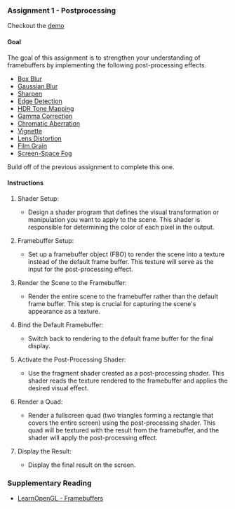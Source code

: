### Assignment 1 - Postprocessing

Checkout the [demo](demo/assignment1.html)


#### Goal

The goal of this assignment is to strengthen your understanding of framebuffers by implementing the following post-processing effects.

*   [Box Blur][]
*   [Gaussian Blur][]
*   [Sharpen][]
*   [Edge Detection][]
*   [HDR Tone Mapping][]
*   [Gamma Correction][]
*   [Chromatic Aberration][]
*   [Vignette][]
*   [Lens Distortion][]
*   [Film Grain][]
*   [Screen-Space Fog][]


Build off of the previous assignment to complete this one.


#### Instructions

1. Shader Setup:
    * Design a shader program that defines the visual transformation or manipulation you want to apply to the scene. This shader is responsible for determining the color of each pixel in the output.

2. Framebuffer Setup:
    * Set up a framebuffer object (FBO) to render the scene into a texture instead of the default frame buffer. This texture will serve as the input for the post-processing effect.

3. Render the Scene to the Framebuffer:
    * Render the entire scene to the framebuffer rather than the default frame buffer. This step is crucial for capturing the scene's appearance as a texture.

4. Bind the Default Framebuffer:
    * Switch back to rendering to the default frame buffer for the final display.

5. Activate the Post-Processing Shader:
    * Use the fragment shader created as a post-processing shader. This shader reads the texture rendered to the framebuffer and applies the desired visual effect.

6. Render a Quad:
    * Render a fullscreen quad (two triangles forming a rectangle that covers the entire screen) using the post-processing shader. This quad will be textured with the result from the framebuffer, and the shader will apply the post-processing effect.

7. Display the Result:
    * Display the final result on the screen.


### Supplementary Reading

*   [LearnOpenGL - Framebuffers][]


[LearnOpenGL - Framebuffers]: https://learnopengl.com/Advanced-OpenGL/Framebuffers
[Box Blur]: https://en.wikipedia.org/wiki/Kernel_(image_processing)
[Gaussian Blur]: https://en.wikipedia.org/wiki/Kernel_(image_processing)
[Sharpen]: https://en.wikipedia.org/wiki/Kernel_(image_processing)
[Edge Detection]: https://en.wikipedia.org/wiki/Kernel_(image_processing)
[HDR Tone Mapping]: https://en.wikipedia.org/wiki/Tone_mapping
[Gamma Correction]: https://en.wikipedia.org/wiki/Gamma_correction
[Chromatic Aberration]: https://en.wikipedia.org/wiki/Chromatic_aberration
[Vignette]: https://en.wikipedia.org/wiki/Vignetting
[Lens Distortion]: https://en.wikipedia.org/wiki/Distortion_(optics)
[Film Grain]: https://en.wikipedia.org/wiki/Film_grain
[Screen-space Fog]: https://en.wikipedia.org/wiki/Distance_fog